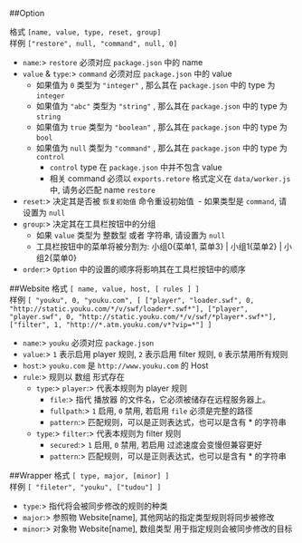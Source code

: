 ##Option

格式 `[name, value, type, reset, group]`</br>
样例 `["restore", null, "command", null, 0]`</br>

- `name`:> `restore` 必须对应 `package.json` 中的 name
- `value` & `type`:> `command` 必须对应 `package.json` 中的 value
  - 如果值为 `0` 类型为 `"integer"` , 那么其在 `package.json` 中的 type 为 `integer`
  - 如果值为 `"abc"` 类型为 `"string"` , 那么其在 `package.json` 中的 type 为 `string`
  - 如果值为 `true` 类型为 `"boolean"` , 那么其在 `package.json` 中的 type 为 `bool`
  - 如果值为 `null` 类型为 `"command"` , 那么其在 `package.json` 中的 type 为 `control`
    - `control` type 在 `package.json` 中并不包含 value
    - 相关 command 必须以 `exports.retore` 格式定义在 `data/worker.js` 中, 请务必匹配 name `restore`
- `reset`:> 决定其是否被 `恢复初始值` 命令重设初始值
  - 如果类型是 `command`, 请设置为 `null`
- `group`:> 决定其在工具栏按钮中的分组
  - 如果 `value` 类型为 整数型 或者 字符串, 请设置为 `null`
  - 工具栏按钮中的菜单将被分割为: 小组0{菜单1, 菜单3} | 小组1{菜单2} | 小组2{菜单0}
- `order`:> `Option` 中的设置的顺序将影响其在工具栏按钮中的顺序

##Website
格式 `[ name, value, host, [ rules ] ]`</br>
样例 `[ "youku", 0, "youku.com", [ ["player", "loader.swf", 0, "http://static.youku.com/*/v/swf/loader*.swf*"], ["player", "player.swf", 0, "http://static.youku.com/*/v/swf/*player*.swf*"], ["filter", 1, "http://*.atm.youku.com/v*?vip=*"] ]`</br>

- `name`:> `youku` 必须对应 `package.json`
- `value`:> `1` 表示启用 player 规则, `2` 表示启用 filter 规则, `0` 表示禁用所有规则
- `host`:> `youku.com` 是 `http://www.youku.com` 的 Host
- `rule`:> 规则以 数组 形式存在
  - `type`:> `player`:> 代表本规则为 player 规则
    - `file`:> 指代 播放器 的文件名，它必须被储存在远程服务器上。
    - `fullpath`:> `1` 启用, `0` 禁用, 若启用 `file` 必须是完整的路径
    - `pattern`:> 匹配规则，可以是正则表达式，也可以是含有 * 的字符串
  - `type`:> `filter`:> 代表本规则为 filter 规则
    - `secured`:> `1` 启用, `0` 禁用, 若启用 过滤速度会变慢但兼容更好
    - `pattern`:> 匹配规则，可以是正则表达式，也可以是含有 * 的字符串

##Wrapper
格式 `[ type, major, [minor] ]`</br>
样例 `[ "fileter", "youku", ["tudou"] ]`</br>

- `type`:> 指代将会被同步修改的规则的种类
- `major`:> 参照物 Website[name], 其他网站的指定类型规则将同步被修改
- `minor`:> 对象物 Website[name], 数组类型 用于指定规则会被同步修改的目标
